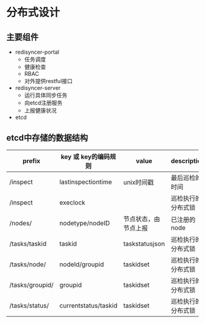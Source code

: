 # 分布式设计

## 主要组件

* redisyncer-portal
  * 任务调度
  * 健康检查
  * RBAC 
  * 对外提供restful接口
* redisyncer-server
  * 运行具体同步任务
  * 向etcd注册服务
  * 上报健康状况 
* etcd

## etcd中存储的数据结构

| prefix |key 或 key的编码规则| value | description|
| ---| ---| ---|---|
| /inspect| lastinspectiontime | unix时间戳|最后巡检的时间|
| /inspect| execlock | |巡检执行的分布式锁|
| /nodes/| nodetype/nodeID | 节点状态，由节点上报|已注册的node|
| /tasks/taskid| taskid | taskstatusjson|巡检执行的分布式锁|
| /tasks/node/| nodeId/groupid | taskidset|巡检执行的分布式锁|
| /tasks/groupid/| groupid | taskidset|巡检执行的分布式锁|
| /tasks/status/| currentstatus/taskid | taskidset|巡检执行的分布式锁|

